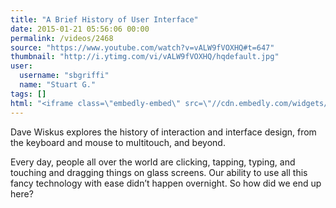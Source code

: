 ```yaml
---
title: "A Brief History of User Interface"
date: 2015-01-21 05:56:06 00:00
permalink: /videos/2468
source: "https://www.youtube.com/watch?v=vALW9fVOXHQ#t=647"
thumbnail: "http://i.ytimg.com/vi/vALW9fVOXHQ/hqdefault.jpg"
user:
  username: "sbgriffi"
  name: "Stuart G."
tags: []
html: "<iframe class=\"embedly-embed\" src=\"//cdn.embedly.com/widgets/media.html?src=http%3A%2F%2Fwww.youtube.com%2Fembed%2FvALW9fVOXHQ%3Fwmode%3Dtransparent%26feature%3Doembed%26start%3D647&wmode=transparent&url=https%3A%2F%2Fwww.youtube.com%2Fwatch%3Fv%3DvALW9fVOXHQ&image=http%3A%2F%2Fi.ytimg.com%2Fvi%2FvALW9fVOXHQ%2Fhqdefault.jpg&key=daaebf4d9cdd46779200162d0ca86e20&type=text%2Fhtml&schema=youtube\" width=\"854\" height=\"480\" scrolling=\"no\" frameborder=\"0\" allowfullscreen></iframe>"
---
```


Dave Wiskus explores the history of interaction and interface design, from the keyboard and mouse to multitouch, and beyond.

Every day, people all over the world are clicking, tapping, typing, and touching and dragging things on glass screens. Our ability to use all this fancy technology with ease didn’t happen overnight. So how did we end up here?